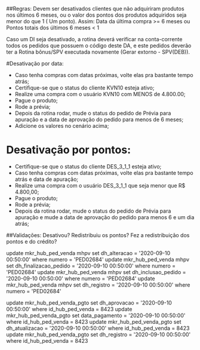 ##Regras:
Devem ser desativados clientes que não adquiriram produtos nos últimos 6 meses, ou o valor dos pontos dos produtos adquiridos seja menor do que 1 ( Um ponto).
Assim: 
	Data da última compra >= 6 meses ou 
	Pontos totais dos últimos 6 meses < 1      

Caso um DI seja desativado, a rotina deverá verificar na conta-corrente todos os pedidos que possuem o código deste DA, e este pedidos deverão ter a Rotina bônus/SPV executada novamente (Gerar extorno - SPV(DEB)).

#Desativação por data:
- Caso tenha compras com datas próximas, volte elas pra bastante tempo atrás;
- Certifique-se que o status do cliente KVN10 esteja ativo;
- Realize uma compra com o usuário KVN10 com MENOS de 4.800.00;
- Pague o produto;
- Rode a prévia;
- Depois da rotina rodar, mude o status do pedido de Prévia para apuração e a data de aprovação do pedido para menos de 6 meses;
- Adicione os valores no cenário acima;

# Desativação por pontos:
- Certifique-se que o status do cliente DES_3_1_1 esteja ativo;
- Caso tenha compras com datas próximas, volte elas pra bastante tempo atrás e data de apuração;
- Realize uma compra com o usuário DES_3_1_1 que seja menor que R$ 4.800,00;
- Pague o produto;
- Rode a prévia;
- Depois da rotina rodar, mude o status do pedido de Prévia para apuração e mude a data de aprovação do pedido para menos 6 e um dia atrás;

##Validações:
Desativou?
Redistribuiu os pontos?
Fez a redistribuição dos pontos e do crédito?


update mkr_hub_ped_venda mhpv set dh_alteracao = '2020-09-10 00:50:00' where numero = 'PED02684'
update mkr_hub_ped_venda mhpv set dh_finalizacao_pedido = '2020-09-10 00:50:00' where numero = 'PED02684'
update mkr_hub_ped_venda mhpv set dh_inclusao_pedido = '2020-09-10 00:50:00' where numero = 'PED02684'
update mkr_hub_ped_venda mhpv set dh_registro = '2020-09-10 00:50:00' where numero = 'PED02684'

update mkr_hub_ped_venda_pgto set dh_aprovacao = '2020-09-10 00:50:00' where id_hub_ped_venda = 8423
update mkr_hub_ped_venda_pgto set data_pagamento = '2020-09-10 00:50:00' where id_hub_ped_venda = 8423
update mkr_hub_ped_venda_pgto set dh_atualizacao = '2020-09-10 00:50:00' where id_hub_ped_venda = 8423
update mkr_hub_ped_venda_pgto set dh_registro = '2020-09-10 00:50:00' where id_hub_ped_venda = 8423
